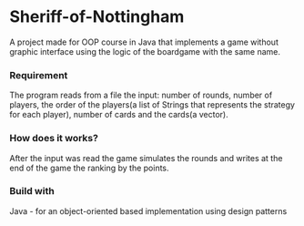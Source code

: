 # Sheriff-of-Nottingham
A project made for OOP course in Java that implements a game without graphic interface using the logic of the boardgame with the same name.

### Requirement
The program reads from a file the input: number of rounds, number of players, the order of the players(a list of Strings that represents the strategy for each player), number of cards and the cards(a vector).

### How does it works?
After the input was read the game simulates the rounds and writes at the end of the game the ranking by the points.

### Build with
Java - for an object-oriented based implementation using design patterns
